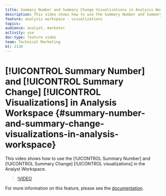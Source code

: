 ```yaml
---
title: Summary Number and Summary Change Visualizations in Analysis Workspace
description: This video shows how to use the Summary Number and Summary Change visualizations in the Analyst Workspace.
feature: analysis workspace - visualizations
topics: 
audience: analyst, marketer
activity: use
doc-type: feature video
team: Technical Marketing
kt: 2136
---
```


# [!UICONTROL Summary Number] and [!UICONTROL Summary Change] [!UICONTROL Visualizations] in Analysis Workspace {#summary-number-and-summary-change-visualizations-in-analysis-workspace}

This video shows how to use the [!UICONTROL Summary Number] and [!UICONTROL Summary Change] [!UICONTROL visualizations] in the Analyst Workspace.

>[!VIDEO](https://video.tv.adobe.com/v/23992/?quality=12)

For more information on this feature, please see the [documentation](https://marketing.adobe.com/resources/help/en_US/analytics/analysis-workspace/summary-number-change.html).

